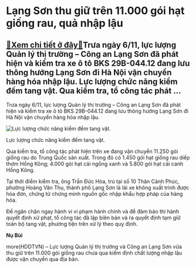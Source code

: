 Lạng Sơn thu giữ trên 11.000 gói hạt giống rau, quả nhập lậu
============================================================

[:gift:Xem chi tiết ở đây:gift:](https://hddtvn.com/lang-son-thu-giu-tren-11-000-goi-hat-giong-rau-qua-nhap-lau/)Trưa ngày 6/11, lực lượng Quản lý thị trường – Công an Lạng Sơn đã phát hiện và kiểm tra xe ô tô BKS 29B-044.12 đang lưu thông hướng Lạng Sơn đi Hà Nội vận chuyển hàng hóa nhập lậu. Lực lượng chức năng kiểm đếm tang vật. Qua kiểm tra, tổ công tác phát …
-------------------------------------------------------------------------------------------------------------------------------------------------------------------------------------------------------------------------------------------------------------


Trưa ngày 6/11, lực lượng Quản lý thị trường – Công an Lạng Sơn đã phát hiện và kiểm tra xe ô tô BKS 29B-044.12 đang lưu thông hướng Lạng Sơn đi Hà Nội vận chuyển hàng hóa nhập lậu.





![Lực lượng chức năng kiểm đếm tang vật.](https://hddtvn.com/wp-content/uploads/2021/01/3309_Rau_giYng_NL1.jpg "Lực lượng chức năng kiểm đếm tang vật.")


Lực lượng chức năng kiểm đếm tang vật.



Qua kiểm tra, tổ công tác phát hiện trên xe đang vận chuyển 11.250 gói giống rau do Trung Quốc sản xuất. Trong đó có 1.450 gói hạt giống rau diếp thơm Hồng Kông; 4.000 gói hạt cải ngồng xanh và 5.800 gói hạt cải canh Hồng Kông.


Tại thời điểm kiểm tra, ông Trần Đức Hòa, trú tại số 10 Thân Cảnh Phúc, phường Hoàng Văn Thụ, thành phố Lạng Sơn là lái xe không xuất trình được hóa đơn, chứng từ chứng minh nguồn gốc nhập khẩu hợp pháp của hàng hóa.


Để ngăn chặn ngay hành vi vi phạm hành chính và để đảm bảo thi hành quyết định xử phạt, tổ công tác đã lập biên bản và ra quyết định tạm giữ toàn bộ tang vật, phương tiện trên xử lý theo quy định.




**Nụ Bùi**



more(HDDTVN) – Lực lượng Quản lý thị trường và Công an Lạng Sơn vừa thu giữ trên 11.000 gói giống rau chưa qua kiểm định chất lượng nhập lậu được vận chuyển qua địa bàn.

